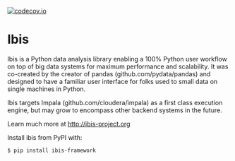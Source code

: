 [![codecov.io](http://codecov.io/github/cloudera/ibis/coverage.svg?branch=master)](http://codecov.io/github/cloudera/ibis?branch=master)

Ibis
===

Ibis is a Python data analysis library enabling a 100% Python user workflow on
top of big data systems for maximum performance and scalability. It was
co-created by the creator of pandas (github.com/pydata/pandas) and designed to
have a familiar user interface for folks used to small data on single machines
in Python.

Ibis targets Impala (github.com/cloudera/impala) as a first class execution
engine, but may grow to encompass other backend systems in the future.

Learn much more at http://ibis-project.org

Install ibis from PyPI with:

    $ pip install ibis-framework